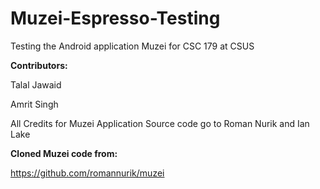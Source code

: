 # Muzei-Espresso-Testing
Testing the Android application Muzei for CSC 179 at CSUS

<b>Contributors:</b>

Talal Jawaid

Amrit Singh


All Credits for Muzei Application Source code go to Roman Nurik and Ian Lake


<b> Cloned Muzei code from: </b>

https://github.com/romannurik/muzei
